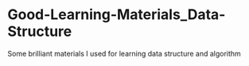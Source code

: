 # Good-Learning-Materials_Data-Structure
Some brilliant materials I used for learning data structure and algorithm 
